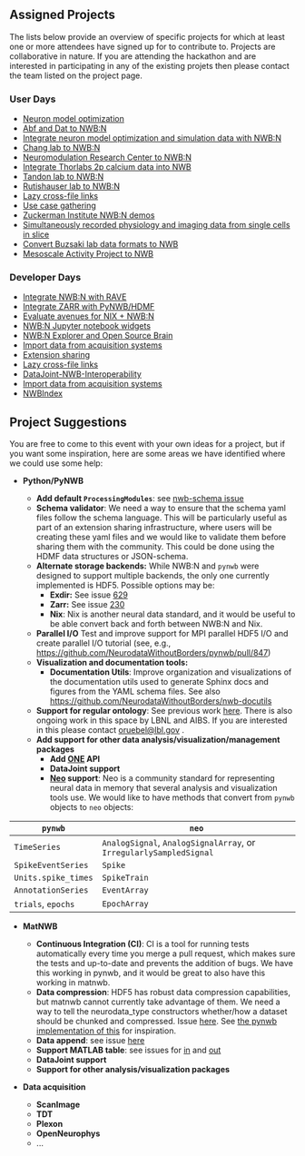## Assigned Projects

The lists below provide an overview of specific projects for which at least one or more attendees have signed up for to contribute to. Projects are collaborative in nature. If you are attending the hackathon and are interested in participating in any of the existing projets then please contact the team listed on the project page.

### User Days

* [Neuron model optimization](projects/neuronmodel)
* [Abf and Dat to NWB:N](projects/x_to_nwb)
* [Integrate neuron model optimization and simulation data with NWB:N](projects/neuronmodel)
* [Chang lab to NWB:N](projects/changlab_to_nwb)
* [Neuromodulation Research Center to NWB:N](projects/NMRC)
* [Integrate Thorlabs 2p calcium data into NWB](projects/kanoldLabNWB)
* [Tandon lab to NWB:N](projects/tandonlab2NWB)
* [Rutishauser lab to NWB:N](projects/RutishauserLab2NWB)
* [Lazy cross-file links](projects/lazy_cross_file_links)
* [Use case gathering](projects/UseCaseGathering)
* [Zuckerman Institute NWB:N demos](projects/Zuckerman2NWB)
* [Simultaneously recorded physiology and imaging data from single cells in slice](projects/singleCell_PhysiologyImaging)
* [Convert Buzsaki lab data formats to NWB](projects/BuzsakiLab2NWB)
* [Mesoscale Activity Project to NWB](projects/Mesoscale_Activity_Project_to_NWB)

### Developer Days

* [Integrate NWB:N with RAVE](projects/RAVE)
* [Integrate ZARR with PyNWB/HDMF](projects/ZARR)
* [Evaluate avenues for NIX + NWB:N](projects/NIX)
* [NWB:N Jupyter notebook widgets](projects/JupyterWidgets)
* [NWB:N Explorer and Open Source Brain](projects/OSB_NWB_Explore)
* [Import data from acquisition systems](projects/AcquisitionSystemImporters)
* [Extension sharing](projects/ExtensionSharing)
* [Lazy cross-file links](projects/lazy_cross_file_links)
* [DataJoint-NWB-Interoperability](projects/DataJoint_NWB_Interoperability)
* [Import data from acquisition systems](projects/AcquisitionSystemImporters)
* [NWBIndex](projects/NWB_Query)

## Project Suggestions
You are free to come to this event with your own ideas for a project, but if you want some inspiration, here are some areas we have identified where we could use some help:

* **Python/PyNWB**

    * **Add default `ProcessingModules`**: see [nwb-schema issue](https://github.com/NeurodataWithoutBorders/nwb-schema/issues/249)
    * **Schema validator**: We need a way to ensure that the schema yaml files follow the schema language. This will be particularly useful as part of an extension sharing infrastructure, where users will be creating these yaml files and we would like to validate them before sharing them with the community. This could be done using the HDMF data structures or JSON-schema.
    * **Alternate storage backends:** While NWB:N and `pynwb` were designed to support multiple backends, the only one currently implemented is HDF5. Possible options may be:
        * **Exdir:** See issue [629](https://github.com/NeurodataWithoutBorders/pynwb/issues/629)
        * **Zarr:** See issue [230](https://github.com/NeurodataWithoutBorders/pynwb/issues/230)
        * **Nix**: Nix is another neural data standard, and it would be useful to be able convert back and forth between NWB:N and Nix.
   * **Parallel I/O** Test and improve support for MPI parallel HDF5 I/O and create parallel I/O tutorial (see, e.g., https://github.com/NeurodataWithoutBorders/pynwb/pull/847)
   * **Visualization and documentation tools:**
       * **Documentation Utils**: Improve organization and visualizations of the documentation utils used to generate Sphinx docs and figures from the YAML schema files. See also https://github.com/NeurodataWithoutBorders/nwb-docutils
    * **Support for regular ontology**: See previous work [here](https://github.com/NeurodataWithoutBorders/nwb-schema/issues/1). There is also ongoing work in this space by LBNL and AIBS. If you are interested in this please contact <oruebel@lbl.gov> .
    * **Add support for other data analysis/visualization/management packages**
        * **Add [ONE](https://ibllib.readthedocs.io/en/latest/04_reference.html#open-neurophysiology-environment) API**
        * **DataJoint support**
        * **[Neo](https://www.ncbi.nlm.nih.gov/pmc/articles/PMC3930095/) support**: Neo is a community standard for representing neural data in memory that several analysis and visualization tools use. We would like to have methods that convert from `pynwb` objects to `neo` objects:

| `pynwb`|  `neo`|
| --- | --- |
| `TimeSeries`| `AnalogSignal`, `AnalogSignalArray`, or `IrregularlySampledSignal`|
| `SpikeEventSeries`| `Spike`|
| `Units.spike_times`| `SpikeTrain`|
| `AnnotationSeries`| `EventArray`|
| `trials`, `epochs`| `EpochArray`|

* **MatNWB**
    * **Continuous Integration (CI)**: CI is a tool for running tests automatically every time you merge a pull request, which makes sure the tests and up-to-date and prevents the addition of bugs. We have this working in pynwb, and it would be great to also have this working in matnwb.
    * **Data compression**: HDF5 has robust data compression capabilities, but matnwb cannot currently take advantage of them. We need a way to tell the neurodata_type constructors whether/how a dataset should be chunked and compressed. Issue [here](https://github.com/NeurodataWithoutBorders/matnwb/issues/50). See [the pynwb implementation of this](https://pynwb.readthedocs.io/en/stable/tutorials/general/advanced_hdf5_io.html#sphx-glr-tutorials-general-advanced-hdf5-io-py) for inspiration.
    * **Data append**: see issue [here](https://github.com/NeurodataWithoutBorders/matnwb/issues/109)
    * **Support MATLAB table**: see issues for [in](https://github.com/NeurodataWithoutBorders/matnwb/issues/98) and [out](https://github.com/NeurodataWithoutBorders/matnwb/issues/111)
    * **DataJoint support**
    * **Support for other analysis/visualization packages**

* **Data acquisition**

    * **ScanImage**
    * **TDT**
    * **Plexon**
    * **OpenNeurophys**
    * ...

